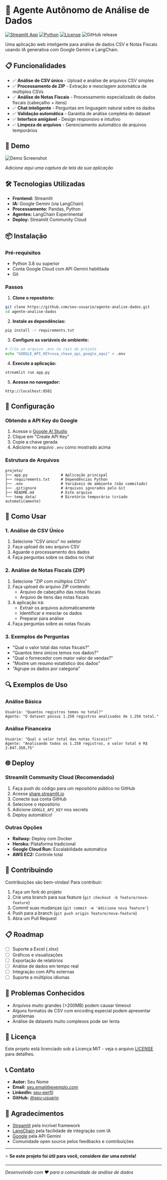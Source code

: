 # 🤖 Agente Autônomo de Análise de Dados

[![Streamlit App](https://static.streamlit.io/badges/streamlit_badge_black_white.svg)](https://agent301.streamlit.app)
[![Python](https://img.shields.io/badge/Python-3.8+-blue.svg)](https://www.python.org/downloads/)
[![License](https://img.shields.io/badge/License-MIT-green.svg)](LICENSE)
![GitHub release](https://img.shields.io/github/v/release/m4ntonio73/agent301)

Uma aplicação web inteligente para análise de dados CSV e Notas Fiscais usando IA generativa com Google Gemini e LangChain.

## 📋 Funcionalidades

- ✅ **Análise de CSV único** - Upload e análise de arquivos CSV simples
- ✅ **Processamento de ZIP** - Extração e mesclagem automática de múltiplos CSVs
- ✅ **Análise de Notas Fiscais** - Processamento especializado de dados fiscais (cabeçalho + itens)
- ✅ **Chat inteligente** - Perguntas em linguagem natural sobre os dados
- ✅ **Validação automática** - Garantia de análise completa do dataset
- ✅ **Interface amigável** - Design responsivo e intuitivo
- ✅ **Limpeza de arquivos** - Gerenciamento automático de arquivos temporários

## 🚀 Demo

![Demo Screenshot](https://via.placeholder.com/800x400?text=Screenshot+da+Aplicação)

*Adicione aqui uma captura de tela da sua aplicação*

## 🛠️ Tecnologias Utilizadas

- **Frontend:** Streamlit
- **IA:** Google Gemini (via LangChain)
- **Processamento:** Pandas, Python
- **Agentes:** LangChain Experimental
- **Deploy:** Streamlit Community Cloud

## 📦 Instalação

### Pré-requisitos

- Python 3.8 ou superior
- Conta Google Cloud com API Gemini habilitada
- Git

### Passos

1. **Clone o repositório:**
```bash
git clone https://github.com/seu-usuario/agente-analise-dados.git
cd agente-analise-dados
```

2. **Instale as dependências:**
```bash
pip install -r requirements.txt
```

3. **Configure as variáveis de ambiente:**
```bash
# Crie um arquivo .env na raiz do projeto
echo "GOOGLE_API_KEY=sua_chave_api_google_aqui" > .env
```

4. **Execute a aplicação:**
```bash
streamlit run app.py
```

5. **Acesse no navegador:**
```
http://localhost:8501
```

## 🔧 Configuração

### Obtendo a API Key do Google

1. Acesse o [Google AI Studio](https://makersuite.google.com/app/apikey)
2. Clique em "Create API Key"
3. Copie a chave gerada
4. Adicione no arquivo `.env` como mostrado acima

### Estrutura de Arquivos

```
projeto/
├── app.py               # Aplicação principal
├── requirements.txt     # Dependências Python
├── .env                 # Variáveis de ambiente (não commitado)
├── .gitignore           # Arquivos ignorados pelo Git
├── README.md            # Este arquivo
└── temp_data/           # Diretório temporário (criado automaticamente)
```

## 📖 Como Usar

### 1. Análise de CSV Único

1. Selecione "CSV único" no seletor
2. Faça upload do seu arquivo CSV
3. Aguarde o processamento dos dados
4. Faça perguntas sobre os dados no chat

### 2. Análise de Notas Fiscais (ZIP)

1. Selecione "ZIP com múltiplos CSVs"
2. Faça upload do arquivo ZIP contendo:
   - Arquivo de cabeçalho das notas fiscais
   - Arquivo de itens das notas fiscais
3. A aplicação irá:
   - Extrair os arquivos automaticamente
   - Identificar e mesclar os dados
   - Preparar para análise
4. Faça perguntas sobre as notas fiscais

### 3. Exemplos de Perguntas

- "Qual o valor total das notas fiscais?"
- "Quantos itens únicos temos nos dados?"
- "Qual o fornecedor com maior valor de vendas?"
- "Mostre um resumo estatístico dos dados"
- "Agrupe os dados por categoria"

## 🔍 Exemplos de Uso

### Análise Básica
```
Usuário: "Quantos registros temos no total?"
Agente: "O dataset possui 1.250 registros analisados de 1.250 total."
```

### Análise Financeira
```
Usuário: "Qual o valor total das notas fiscais?"
Agente: "Analisando todos os 1.250 registros, o valor total é R$ 2.847.350,75"
```

## 🌐 Deploy

### Streamlit Community Cloud (Recomendado)

1. Faça push do código para um repositório público no GitHub
2. Acesse [share.streamlit.io](https://share.streamlit.io)
3. Conecte sua conta GitHub
4. Selecione o repositório
5. Adicione `GOOGLE_API_KEY` nos secrets
6. Deploy automático!

### Outras Opções

- **Railway:** Deploy com Docker
- **Heroku:** Plataforma tradicional
- **Google Cloud Run:** Escalabilidade automática
- **AWS EC2:** Controle total

## 🤝 Contribuindo

Contribuições são bem-vindas! Para contribuir:

1. Faça um fork do projeto
2. Crie uma branch para sua feature (`git checkout -b feature/nova-feature`)
3. Commit suas mudanças (`git commit -m 'Adiciona nova feature'`)
4. Push para a branch (`git push origin feature/nova-feature`)
5. Abra um Pull Request

## 📋 Roadmap

- [ ] Suporte a Excel (.xlsx)
- [ ] Gráficos e visualizações
- [ ] Exportação de relatórios
- [ ] Análise de dados em tempo real
- [ ] Integração com APIs externas
- [ ] Suporte a múltiplos idiomas

## 🐛 Problemas Conhecidos

- Arquivos muito grandes (>200MB) podem causar timeout
- Alguns formatos de CSV com encoding especial podem apresentar problemas
- Análise de datasets muito complexos pode ser lenta

## 📄 Licença

Este projeto está licenciado sob a Licença MIT - veja o arquivo [LICENSE](LICENSE) para detalhes.

## 📞 Contato

- **Autor:** Seu Nome
- **Email:** seu.email@exemplo.com
- **LinkedIn:** [seu-perfil](https://linkedin.com/in/seu-perfil)
- **GitHub:** [@seu-usuario](https://github.com/seu-usuario)

## 🙏 Agradecimentos

- [Streamlit](https://streamlit.io) pela incrível framework
- [LangChain](https://langchain.com) pela facilidade de integração com IA
- [Google](https://google.com) pela API Gemini
- Comunidade open source pelos feedbacks e contribuições

---

⭐ **Se este projeto foi útil para você, considere dar uma estrela!**

---

*Desenvolvido com ❤️ para a comunidade de análise de dados*

